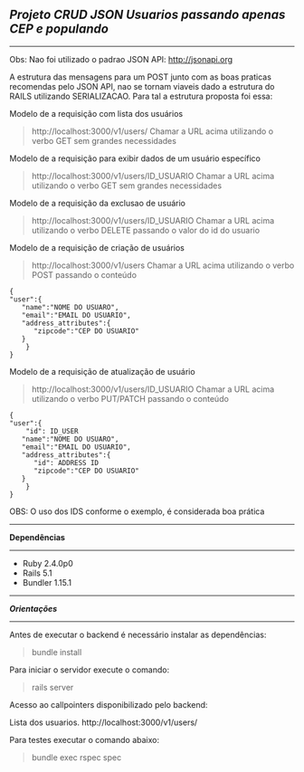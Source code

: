  
***Projeto CRUD JSON Usuarios passando apenas CEP e populando***
------------------------------
----------
Obs: Nao foi utilizado o padrao JSON API:
http://jsonapi.org

A estrutura das mensagens para um POST junto com as boas praticas recomendas pelo JSON API, nao se tornam viaveis dado a estrutura do RAILS utilizando SERIALIZACAO.
Para tal a estrutura proposta foi essa:

Modelo de a requisição com lista dos usuários

 >http://localhost:3000/v1/users/
Chamar a URL acima utilizando o verbo GET sem grandes necessidades


Modelo de a requisição para exibir dados de um usuário específico

 >http://localhost:3000/v1/users/ID_USUARIO
Chamar a URL acima utilizando o verbo GET sem grandes necessidades


Modelo de a requisição da exclusao de usuário
 >http://localhost:3000/v1/users/ID_USUARIO
Chamar a URL acima utilizando o verbo DELETE passando o valor do id do usuario

Modelo de a requisição de criação de  usuários
 >http://localhost:3000/v1/users
Chamar a URL acima utilizando o verbo POST passando o conteúdo

    { 
    "user":{
       "name":"NOME DO USUARO",
       "email":"EMAIL DO USUARIO",
       "address_attributes":{  
          "zipcode":"CEP DO USUARIO"
       }
    	}	
    }


Modelo de a requisição de atualização de usuário
 >http://localhost:3000/v1/users/ID_USUARIO
Chamar a URL acima utilizando o verbo PUT/PATCH passando o conteúdo

    { 
    "user":{
	    "id": ID_USER
       "name":"NOME DO USUARO",
       "email":"EMAIL DO USUARIO",
       "address_attributes":{ 
	      "id": ADDRESS ID 
          "zipcode":"CEP DO USUARIO"
       }
    	}	
    }
OBS: O uso dos IDS conforme o exemplo,  é considerada boa prática 



----------
**Dependências**

----------


 - Ruby 2.4.0p0
 - Rails 5.1
 - Bundler 1.15.1


----------
***Orientações***

----------

Antes de executar o backend é necessário instalar as dependências:

 >   bundle install

Para iniciar o  servidor execute o comando:

   >  rails server


Acesso ao callpointers disponibilizado pelo backend:

Lista dos usuarios.
http://localhost:3000/v1/users/




Para testes executar o comando abaixo:

 >   bundle exec rspec spec
